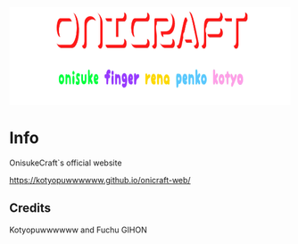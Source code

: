 <p align="center">
	<img width="755" height="175" src="assets/images/banner.png">
</p>

# Info
OnisukeCraft`s official website

https://kotyopuwwwwww.github.io/onicraft-web/


## Credits

Kotyopuwwwwww and Fuchu GIHON

